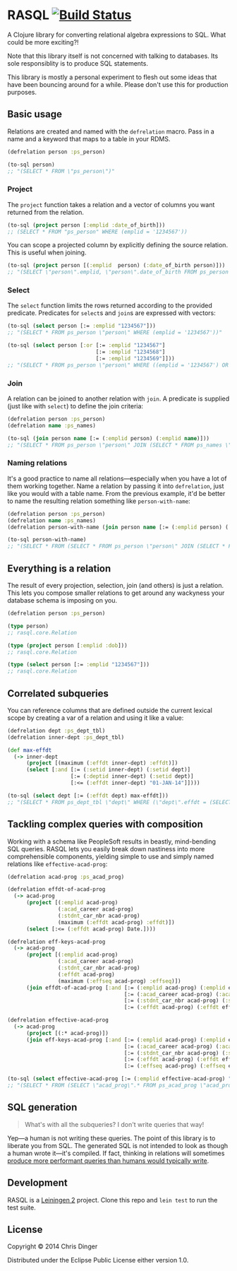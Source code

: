 # RASQL [![Build Status](https://travis-ci.org/cdinger/rasql.svg?branch=master)](https://travis-ci.org/cdinger/rasql)

A Clojure library for converting relational algebra expressions to SQL. What could be more exciting?!

Note that this library itself is not concerned with talking to databases. Its sole responsiblity is to produce SQL statements.

This library is mostly a personal experiment to flesh out some ideas that have
been bouncing around for a while. Please don't use this for production purposes.

## Basic usage

Relations are created and named with the `defrelation` macro. Pass in a name and a keyword that maps to a table
in your RDMS.

```clojure
(defrelation person :ps_person)

(to-sql person)
;; "(SELECT * FROM \"ps_person\")"
```

### Project

The `project` function takes a relation and a vector of columns you want returned from the relation.

```clojure
(to-sql (project person [:emplid :date_of_birth]))
;; (SELECT * FROM "ps_person" WHERE (emplid = '1234567'))
```

You can scope a projected column by explicitly defining the source relation. This is useful when joining.

```clojure
(to-sql (project person [(:emplid  person) (:date_of_birth person)]))
;; "(SELECT \"person\".emplid, \"person\".date_of_birth FROM ps_person \"person\")"
```

### Select

The `select` function limits the rows returned according to the provided predicate. Predicates for `select`s and `join`s are expressed with vectors:

```clojure
(to-sql (select person [:= :emplid "1234567"]))
;; "(SELECT * FROM ps_person \"person\" WHERE (emplid = '1234567'))"

(to-sql (select person [:or [:= :emplid "1234567"]
                            [:= :emplid "1234568"]
                            [:= :emplid "1234569"]]))
;; "(SELECT * FROM ps_person \"person\" WHERE ((emplid = '1234567') OR (emplid = '1234568') OR (emplid = '1234569')))"
```

### Join

A relation can be joined to another relation with `join`. A predicate is supplied (just like with `select`) to define the join criteria:

```clojure
(defrelation person :ps_person)
(defrelation name :ps_names)

(to-sql (join person name [:= (:emplid person) (:emplid name)]))
;; "(SELECT * FROM ps_person \"person\" JOIN (SELECT * FROM ps_names \"name\") \"name\" ON (\"person\".emplid = \"name\".emplid))"
```

### Naming relations

It's a good practice to name all relations—especially when you have a lot of them working together. Name a relation by passing it into `defrelation`, just like you would with a table name. From the previous example, it'd be better to name the resulting relation something like `person-with-name`:

```clojure
(defrelation person :ps_person)
(defrelation name :ps_names)
(defrelation person-with-name (join person name [:= (:emplid person) (:emplid name)]))

(to-sql person-with-name)
;; "(SELECT * FROM (SELECT * FROM ps_person \"person\" JOIN (SELECT * FROM ps_names \"name\") \"name\" ON (\"person\".emplid = \"name\".emplid)) \"person-with-name\")"
```

## Everything is a relation

The result of every projection, selection, join (and others) is just a relation. This lets you compose
smaller relations to get around any wackyness your database schema is imposing on you.

```clojure
(defrelation person :ps_person)

(type person)
;; rasql.core.Relation

(type (project person [:emplid :dob]))
;; rasql.core.Relation

(type (select person [:= :emplid "1234567"]))
;; rasql.core.Relation
```

## Correlated subqueries

You can reference columns that are defined outside the current lexical scope by creating a var of a relation and using it like a value:

```clojure
(defrelation dept :ps_dept_tbl)
(defrelation inner-dept :ps_dept_tbl)

(def max-effdt
  (-> inner-dept
      (project [(maximum (:effdt inner-dept) :effdt)])
      (select [:and [:= (:setid inner-dept) (:setid dept)]
                    [:= (:deptid inner-dept) (:setid dept)]
                    [:<= (:effdt inner-dept) "01-JAN-14"]])))

(to-sql (select dept [:= (:effdt dept) max-effdt]))
;; "(SELECT * FROM ps_dept_tbl \"dept\" WHERE (\"dept\".effdt = (SELECT max(\"inner-dept\".effdt) AS effdt FROM ps_dept_tbl \"inner-dept\" WHERE ((\"inner-dept\".setid = \"dept\".setid) AND (\"inner-dept\".deptid = \"dept\".setid) AND (\"inner-dept\".effdt <= '01-JAN-14')))))"
```

## Tackling complex queries with composition

Working with a schema like PeopleSoft results in beastly, mind-bending SQL queries. RASQL lets you easily break down nastiness into more comprehensible components, yielding simple to use and simply named relations like `effective-acad-prog`:

```clojure
(defrelation acad-prog :ps_acad_prog)

(defrelation effdt-of-acad-prog
  (-> acad-prog
      (project [(:emplid acad-prog)
                (:acad_career acad-prog)
                (:stdnt_car_nbr acad-prog)
                (maximum (:effdt acad-prog) :effdt)])
      (select [:<= (:effdt acad-prog) Date.])))

(defrelation eff-keys-acad-prog
  (-> acad-prog
      (project [(:emplid acad-prog)
                (:acad_career acad-prog)
                (:stdnt_car_nbr acad-prog)
                (:effdt acad-prog)
                (maximum (:effseq acad-prog) :effseq)])
      (join effdt-of-acad-prog [:and [:= (:emplid acad-prog) (:emplid effdt-of-acad-prog)]
                                     [:= (:acad_career acad-prog) (:acad_career effdt-of-acad-prog)]
                                     [:= (:stdnt_car_nbr acad-prog) (:stdnt_car_nbr effdt-of-acad-prog)]
                                     [:= (:effdt acad-prog) (:effdt effdt-of-acad-prog)]])))

(defrelation effective-acad-prog
  (-> acad-prog
      (project [(:* acad-prog)])
      (join eff-keys-acad-prog [:and [:= (:emplid acad-prog) (:emplid eff-keys-acad-prog)]
                                     [:= (:acad_career acad-prog) (:acad_career eff-keys-acad-prog)]
                                     [:= (:stdnt_car_nbr acad-prog) (:stdnt_car_nbr eff-keys-acad-prog)]
                                     [:= (:effdt acad-prog) (:effdt eff-keys-acad-prog)]
                                     [:= (:effseq acad-prog) (:effseq eff-keys-acad-prog)]])))

(to-sql (select effective-acad-prog [:= (:emplid effective-acad-prog) "1234567"]))
;; "(SELECT * FROM (SELECT \"acad_prog\".* FROM ps_acad_prog \"acad_prog\" JOIN (SELECT * FROM (SELECT \"acad_prog\".emplid, \"acad_prog\".acad_career, \"acad_prog\".stdnt_car_nbr, \"acad_prog\".effdt, max(\"acad_prog\".effseq) AS effseq FROM ps_acad_prog \"acad_prog\" JOIN (SELECT * FROM (SELECT \"acad_prog\".emplid, \"acad_prog\".acad_career, \"acad_prog\".stdnt_car_nbr, max(\"acad_prog\".effdt) AS effdt FROM ps_acad_prog \"acad_prog\" WHERE (\"acad_prog\".effdt <= 'SYSDATE') GROUP BY \"acad_prog\".emplid, \"acad_prog\".acad_career, \"acad_prog\".stdnt_car_nbr) \"effdt_of_acad_prog\") \"effdt_of_acad_prog\" ON ((\"acad_prog\".emplid = \"effdt_of_acad_prog\".emplid) AND (\"acad_prog\".acad_career = \"effdt_of_acad_prog\".acad_career) AND (\"acad_prog\".stdnt_car_nbr = \"effdt_of_acad_prog\".stdnt_car_nbr) AND (\"acad_prog\".effdt = \"effdt_of_acad_prog\".effdt)) GROUP BY \"acad_prog\".emplid, \"acad_prog\".acad_career, \"acad_prog\".stdnt_car_nbr, \"acad_prog\".effdt) \"eff_keys_acad_prog\") \"eff_keys_acad_prog\" ON ((\"acad_prog\".emplid = \"eff_keys_acad_prog\".emplid) AND (\"acad_prog\".acad_career = \"eff_keys_acad_prog\".acad_career) AND (\"acad_prog\".stdnt_car_nbr = \"eff_keys_acad_prog\".stdnt_car_nbr) AND (\"acad_prog\".effdt = \"eff_keys_acad_prog\".effdt) AND (\"acad_prog\".effseq = \"eff_keys_acad_prog\".effseq))) \"eff_acad_prog\" WHERE (\"eff_acad_prog\".emplid = '1234567'))"
```

## SQL generation

> What's with all the subqueries? I don't write queries that way!

Yep—a human is not writing these queries. The point of this library is to liberate you from SQL. The generated SQL is not intended to look as though a human wrote it—it's compiled. If fact, thinking in relations will sometimes [produce more performant queries than humans would typically write]().

## Development

RASQL is a [Leiningen 2](http://leiningen.org/) project. Clone this repo and `lein test` to run the test suite.

## License

Copyright © 2014 Chris Dinger

Distributed under the Eclipse Public License either version 1.0.
